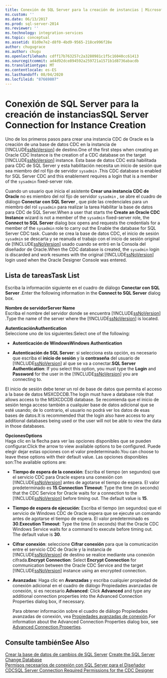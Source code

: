 ```yaml
---
title: Conexión de SQL Server para la creación de instancias | Microsoft Docs
ms.custom: ''
ms.date: 06/13/2017
ms.prod: sql-server-2014
ms.reviewer: ''
ms.technology: integration-services
ms.topic: conceptual
ms.assetid: 81d0e7e2-d8f0-4bd9-9565-218ce996f28e
author: chugugrace
ms.author: chugu
ms.openlocfilehash: cdff17b763257c2a3280981c1f5c16040cc61413
ms.sourcegitcommit: ad4d92dce894592a259721a1571b1d8736abacdb
ms.translationtype: MT
ms.contentlocale: es-ES
ms.lasthandoff: 08/04/2020
ms.locfileid: "87669807"
---
```

# <a name="sql-server-connection-for-instance-creation"></a><span data-ttu-id="2da33-102">Conexión de SQL Server para la creación de instancias</span><span class="sxs-lookup"><span data-stu-id="2da33-102">SQL Server Connection for Instance Creation</span></span>
  <span data-ttu-id="2da33-103">Uno de los primeros pasos para crear una instancia CDC de Oracle es la creación de una base de datos CDC en la instancia de [!INCLUDE[ssNoVersion](../../includes/ssnoversion-md.md)] de destino.</span><span class="sxs-lookup"><span data-stu-id="2da33-103">One of the first steps when creating an Oracle CDC Instance is the creation of a CDC database on the target [!INCLUDE[ssNoVersion](../../includes/ssnoversion-md.md)] instance.</span></span> <span data-ttu-id="2da33-104">Esta base de datos CDC está habilitada para CDC de SQL Server y esta habilitación necesita un inicio de sesión que sea miembro del rol fijo de servidor `sysadmin` .</span><span class="sxs-lookup"><span data-stu-id="2da33-104">This CDC database is enabled for SQL Server CDC and this enablement requires a login that is a member of the `sysadmin` fixed-server role.</span></span>  
  
 <span data-ttu-id="2da33-105">Cuando un usuario que inicia el asistente **Crear una instancia CDC de Oracle** no es miembro del rol fijo de servidor `sysadmin` , se abre el cuadro de diálogo **Conectar con SQL Server** , que pide las credenciales para un miembro del rol `sysadmin` para realizar la tarea Habilitar la base de datos para CDC de SQL Server.</span><span class="sxs-lookup"><span data-stu-id="2da33-105">When a user that starts the **Create an Oracle CDC Instance** wizard is not a member of the `sysadmin` fixed-server role, the **Connect to SQL Server** dialog box opens and requests the credentials for a member of the `sysadmin` role to carry out the Enable the database for SQL Server CDC task.</span></span> <span data-ttu-id="2da33-106">Cuando se crea la base de datos CDC, el inicio de sesión `sysadmin` se descarta y se reanuda el trabajo con el inicio de sesión original de [!INCLUDE[ssNoVersion](../../includes/ssnoversion-md.md)] usado cuando se entró en la Consola del diseñador de Oracle.</span><span class="sxs-lookup"><span data-stu-id="2da33-106">When the CDC database is created, the `sysadmin` login is discarded and work resumes with the original [!INCLUDE[ssNoVersion](../../includes/ssnoversion-md.md)] login used when the Oracle Designer Console was entered.</span></span>  
  
## <a name="task-list"></a><span data-ttu-id="2da33-107">Lista de tareas</span><span class="sxs-lookup"><span data-stu-id="2da33-107">Task List</span></span>  
 <span data-ttu-id="2da33-108">Escriba la información siguiente en el cuadro de diálogo **Conectar con SQL Server** .</span><span class="sxs-lookup"><span data-stu-id="2da33-108">Enter the following information in the **Connect to SQL Server** dialog box.</span></span>  
  
 <span data-ttu-id="2da33-109">**Nombre de servidor**</span><span class="sxs-lookup"><span data-stu-id="2da33-109">**Server Name**</span></span>  
 <span data-ttu-id="2da33-110">Escriba el nombre del servidor donde se encuentra [!INCLUDE[ssNoVersion](../../includes/ssnoversion-md.md)] .</span><span class="sxs-lookup"><span data-stu-id="2da33-110">Type the name of the server where the [!INCLUDE[ssNoVersion](../../includes/ssnoversion-md.md)] is located.</span></span>  
  
 <span data-ttu-id="2da33-111">**Autenticación**</span><span class="sxs-lookup"><span data-stu-id="2da33-111">**Authentication**</span></span>  
 <span data-ttu-id="2da33-112">Seleccione uno de los siguientes:</span><span class="sxs-lookup"><span data-stu-id="2da33-112">Select one of the following:</span></span>  
  
-   <span data-ttu-id="2da33-113">**Autenticación de Windows**</span><span class="sxs-lookup"><span data-stu-id="2da33-113">**Windows Authentication**</span></span>  
  
-   <span data-ttu-id="2da33-114">**Autenticación de SQL Server**: si selecciona esta opción, es necesario que escriba el **inicio de sesión** y la **contraseña** del usuario de [!INCLUDE[ssNoVersion](../../includes/ssnoversion-md.md)] al que se va a conectar.</span><span class="sxs-lookup"><span data-stu-id="2da33-114">**SQL Server Authentication**: If you select this option, you must type the **Login** and **Password** for the user in the [!INCLUDE[ssNoVersion](../../includes/ssnoversion-md.md)] you are connecting to.</span></span>  
  
 <span data-ttu-id="2da33-115">El inicio de sesión debe tener un rol de base de datos que permita el acceso a la base de datos MSXCDCDB.</span><span class="sxs-lookup"><span data-stu-id="2da33-115">The login must have a database role that allows access to the MSXCDCDB database.</span></span> <span data-ttu-id="2da33-116">Se recomienda que el inicio de sesión tenga acceso también a cualquier base de datos adicional que se esté usando; de lo contrario, el usuario no podrá ver los datos de esas bases de datos.</span><span class="sxs-lookup"><span data-stu-id="2da33-116">It is recommended that the login also have access to any additional databases being used or the user will not be able to view the data in those databases.</span></span>  
  
 <span data-ttu-id="2da33-117">**Opciones**</span><span class="sxs-lookup"><span data-stu-id="2da33-117">**Options**</span></span>  
 <span data-ttu-id="2da33-118">Haga clic en la flecha para ver las opciones disponibles que se pueden configurar.</span><span class="sxs-lookup"><span data-stu-id="2da33-118">Click the arrow to view available options to be configured.</span></span> <span data-ttu-id="2da33-119">Puede elegir dejar estas opciones con el valor predeterminado.</span><span class="sxs-lookup"><span data-stu-id="2da33-119">You can choose to leave these options with their default value.</span></span> <span data-ttu-id="2da33-120">Las opciones disponibles son:</span><span class="sxs-lookup"><span data-stu-id="2da33-120">The available options are:</span></span>  
  
-   <span data-ttu-id="2da33-121">**Tiempo de espera de la conexión**: Escriba el tiempo (en segundos) que el servicio CDC para Oracle espera una conexión con [!INCLUDE[ssNoVersion](../../includes/ssnoversion-md.md)] antes de agotarse el tiempo de espera. El valor predeterminado es **15**.</span><span class="sxs-lookup"><span data-stu-id="2da33-121">**Connection Timeout**: Type the time (in seconds) that the CDC Service for Oracle waits for a connection to the [!INCLUDE[ssNoVersion](../../includes/ssnoversion-md.md)] before timing out. The default value is **15**.</span></span>  
  
-   <span data-ttu-id="2da33-122">**Tiempo de espera de ejecución**: Escriba el tiempo (en segundos) que el servicio de Windows CDC de Oracle espera que se ejecute un comando antes de agotarse el tiempo de espera. El valor predeterminado es **30**.</span><span class="sxs-lookup"><span data-stu-id="2da33-122">**Execution Timeout**: Type the time (in seconds) that the Oracle CDC Windows Service waits for a command to execute before timing out. The default value is **30**.</span></span>  
  
-   <span data-ttu-id="2da33-123">**Cifrar conexión**: seleccione **Cifrar conexión** para que la comunicación entre el servicio CDC de Oracle y la instancia de [!INCLUDE[ssNoVersion](../../includes/ssnoversion-md.md)] de destino se realice mediante una conexión cifrada.</span><span class="sxs-lookup"><span data-stu-id="2da33-123">**Encrypt Connection**: Select **Encrypt Connection** for communication between the Oracle CDC Service and the target [!INCLUDE[ssNoVersion](../../includes/ssnoversion-md.md)] instance using an encrypted connection.</span></span>  
  
-   <span data-ttu-id="2da33-124">**Avanzadas**: Haga clic en **Avanzadas** y escriba cualquier propiedad de conexión adicional en el cuadro de diálogo Propiedades avanzadas de conexión, si es necesario.</span><span class="sxs-lookup"><span data-stu-id="2da33-124">**Advanced**: Click **Advanced** and type any additional connection properties into the Advanced Connection Properties dialog box, if necessary.</span></span>  
  
     <span data-ttu-id="2da33-125">Para obtener información sobre el cuadro de diálogo Propiedades avanzadas de conexión, vea [Propiedades avanzadas de conexión](advanced-connection-properties.md).</span><span class="sxs-lookup"><span data-stu-id="2da33-125">For information about the Advanced Connection Properties dialog box, see [Advanced Connection Properties](advanced-connection-properties.md).</span></span>  
  
## <a name="see-also"></a><span data-ttu-id="2da33-126">Consulte también</span><span class="sxs-lookup"><span data-stu-id="2da33-126">See Also</span></span>  
 <span data-ttu-id="2da33-127">[Crear la base de datos de cambios de SQL Server](create-the-sql-server-change-database.md) </span><span class="sxs-lookup"><span data-stu-id="2da33-127">[Create the SQL Server Change Database](create-the-sql-server-change-database.md) </span></span>  
 [<span data-ttu-id="2da33-128">Permisos necesarios de conexión con SQL Server para el Diseñador CDC</span><span class="sxs-lookup"><span data-stu-id="2da33-128">SQL Server Connection Required Permissions for the CDC Designer</span></span>](sql-server-connection-required-permissions-for-the-cdc-designer.md)  
  
  
